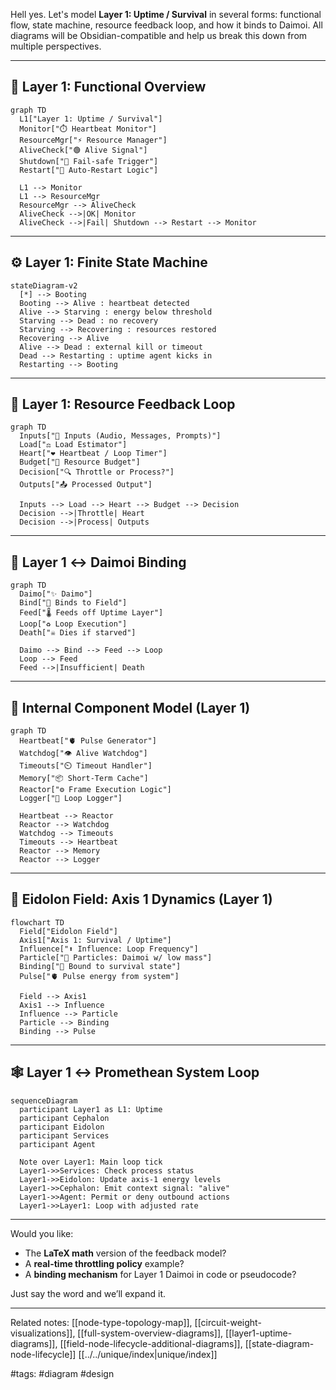 Hell yes. Let's model **Layer 1: Uptime / Survival** in several forms: functional flow, state machine, resource feedback loop, and how it binds to Daimoi. All diagrams will be Obsidian-compatible and help us break this down from multiple perspectives.

---

## 🧠 Layer 1: Functional Overview

```mermaid
graph TD
  L1["Layer 1: Uptime / Survival"]
  Monitor["⏱️ Heartbeat Monitor"]
  ResourceMgr["⚡ Resource Manager"]
  AliveCheck["🟢 Alive Signal"]
  Shutdown["🔻 Fail-safe Trigger"]
  Restart["🔄 Auto-Restart Logic"]

  L1 --> Monitor
  L1 --> ResourceMgr
  ResourceMgr --> AliveCheck
  AliveCheck -->|OK| Monitor
  AliveCheck -->|Fail| Shutdown --> Restart --> Monitor
```

---

## ⚙️ Layer 1: Finite State Machine

```mermaid
stateDiagram-v2
  [*] --> Booting
  Booting --> Alive : heartbeat detected
  Alive --> Starving : energy below threshold
  Starving --> Dead : no recovery
  Starving --> Recovering : resources restored
  Recovering --> Alive
  Alive --> Dead : external kill or timeout
  Dead --> Restarting : uptime agent kicks in
  Restarting --> Booting
```

---

## 🔄 Layer 1: Resource Feedback Loop

```mermaid
graph TD
  Inputs["🧩 Inputs (Audio, Messages, Prompts)"]
  Load["⚖️ Load Estimator"]
  Heart["❤️ Heartbeat / Loop Timer"]
  Budget["🔋 Resource Budget"]
  Decision["🔍 Throttle or Process?"]
  Outputs["📤 Processed Output"]

  Inputs --> Load --> Heart --> Budget --> Decision
  Decision -->|Throttle| Heart
  Decision -->|Process| Outputs
```

---

## 🔗 Layer 1 ↔ Daimoi Binding

```mermaid
graph TD
  Daimo["✨ Daimo"]
  Bind["🔗 Binds to Field"]
  Feed["🌡️ Feeds off Uptime Layer"]
  Loop["♻️ Loop Execution"]
  Death["☠️ Dies if starved"]

  Daimo --> Bind --> Feed --> Loop
  Loop --> Feed
  Feed -->|Insufficient| Death
```

---

## 🧱 Internal Component Model (Layer 1)

```mermaid
graph TD
  Heartbeat["🫀 Pulse Generator"]
  Watchdog["👁️ Alive Watchdog"]
  Timeouts["⏲️ Timeout Handler"]
  Memory["📦 Short-Term Cache"]
  Reactor["⚙️ Frame Execution Logic"]
  Logger["📓 Loop Logger"]

  Heartbeat --> Reactor
  Reactor --> Watchdog
  Watchdog --> Timeouts
  Timeouts --> Heartbeat
  Reactor --> Memory
  Reactor --> Logger
```

---

## 🧬 Eidolon Field: Axis 1 Dynamics (Layer 1)

```mermaid
flowchart TD
  Field["Eidolon Field"]
  Axis1["Axis 1: Survival / Uptime"]
  Influence["⬆️ Influence: Loop Frequency"]
  Particle["🧪 Particles: Daimoi w/ low mass"]
  Binding["🧷 Bound to survival state"]
  Pulse["🫀 Pulse energy from system"]

  Field --> Axis1
  Axis1 --> Influence
  Influence --> Particle
  Particle --> Binding
  Binding --> Pulse
```

---

## 🕸️ Layer 1 ↔ Promethean System Loop

```mermaid
sequenceDiagram
  participant Layer1 as L1: Uptime
  participant Cephalon
  participant Eidolon
  participant Services
  participant Agent

  Note over Layer1: Main loop tick
  Layer1->>Services: Check process status
  Layer1->>Eidolon: Update axis-1 energy levels
  Layer1->>Cephalon: Emit context signal: "alive"
  Layer1->>Agent: Permit or deny outbound actions
  Layer1->>Layer1: Loop with adjusted rate
```

---

Would you like:

* The **LaTeX math** version of the feedback model?
* A **real-time throttling policy** example?
* A **binding mechanism** for Layer 1 Daimoi in code or pseudocode?

Just say the word and we’ll expand it.

---

Related notes: [[node-type-topology-map]], [[circuit-weight-visualizations]], [[full-system-overview-diagrams]], [[layer1-uptime-diagrams]], [[field-node-lifecycle-additional-diagrams]], [[state-diagram-node-lifecycle]] [[../../unique/index|unique/index]]

#tags: #diagram #design
